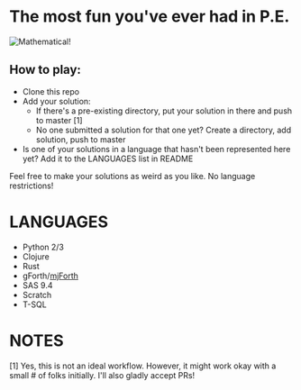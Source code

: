 # The most fun you've ever had in P.E. #

![Mathematical!](http://data.whicdn.com/images/21995796/large.jpg)

## How to play: ##


* Clone this repo
* Add your solution:
	* If there's a pre-existing directory, put your solution in there and push to master [1]
	* No one submitted a solution for that one yet? Create a directory, add solution, push to master
* Is one of your solutions in a language that hasn't been represented here yet? Add it to the LANGUAGES list in README


Feel free to make your solutions as weird as you like. No language restrictions!


LANGUAGES
=========

* Python 2/3
* Clojure
* Rust
* gForth/[mjForth](https://github.com/joedougherty/mjForth)
* SAS 9.4
* Scratch
* T-SQL

NOTES
=====
[1] Yes, this is not an ideal workflow. However, it might work okay with a small # of folks initially. I'll also gladly accept PRs!
